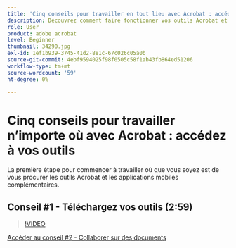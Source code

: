```yaml
---
title: 'Cinq conseils pour travailler en tout lieu avec Acrobat : accédez à vos outils'
description: Découvrez comment faire fonctionner vos outils Acrobat et les applications mobiles connexes où que vous soyez
role: User
product: adobe acrobat
level: Beginner
thumbnail: 34290.jpg
exl-id: 1ef1b939-3745-41d2-881c-67c026c05a0b
source-git-commit: 4ebf9594025f98f0505c58f1ab43fb864ed51206
workflow-type: tm+mt
source-wordcount: '59'
ht-degree: 0%

---
```


# Cinq conseils pour travailler n’importe où avec Acrobat : accédez à vos outils

La première étape pour commencer à travailler où que vous soyez est de vous procurer les outils Acrobat et les applications mobiles complémentaires.

## Conseil #1 - Téléchargez vos outils (2:59)

>[!VIDEO](https://video.tv.adobe.com/v/34290?quality=12&learn=on&hidetitle=true)

[Accéder au conseil #2 - Collaborer sur des documents](collaborate-on-documents.md)